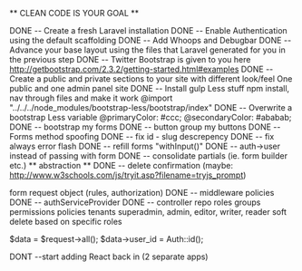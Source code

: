 ** CLEAN CODE IS YOUR GOAL **

DONE -- Create a fresh Laravel installation
DONE -- Enable Authentication using the default scaffolding
DONE -- Add Whoops and Debugbar
DONE -- Advance your base layout using the files that Laravel generated for you in the previous step
DONE -- Twitter Bootstrap is given to you here
	http://getbootstrap.com/2.3.2/getting-started.html#examples
DONE -- Create a public and private sections to your site with different look/feel
	One public and one admin panel site
DONE -- Install gulp Less stuff
    npm install, nav through files and make it work
    @import "../../../node_modules/bootstrap-less/bootstrap/index"
DONE -- Overwrite a bootstrap Less variable
    @primaryColor: #ccc;
    @secondaryColor: #ababab;
DONE -- bootstrap my forms
DONE -- button group my buttons
DONE -- Forms method spoofing
DONE -- fix id - slug descrepency
DONE -- fix always error flash
DONE -- refill forms "withInput()"
DONE -- auth->user instead of passing with form
DONE -- consolidate partials (ie. form builder etc.) ** abstraction **
DONE -- delete confirmation (maybe: http://www.w3schools.com/js/tryit.asp?filename=tryjs_prompt)

form request object (rules, authorization)
	DONE -- middleware
	policies
	DONE -- authServiceProvider
	DONE -- controller
	repo
	roles groups permissions policies tenants
		superadmin, admin, editor, writer, reader
	soft delete based on specific roles






$data = $request->all();
$data->user_id = Auth::id();


DONT --start adding React back in (2 separate apps)